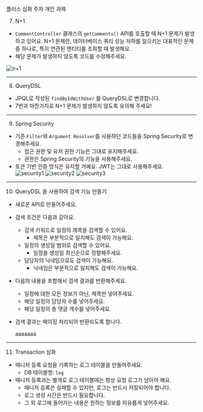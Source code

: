 플러스 심화 주차 개인 과제


7. N+1
- `CommentController` 클래스의 `getComments()` API를 호출할 때 N+1 문제가 발생하고 있어요. N+1 문제란, 데이터베이스 쿼리 성능 저하를 일으키는 대표적인 문제 중 하나로, 특히 연관된 엔티티를 조회할 때 발생해요.
- 해당 문제가 발생하지 않도록 코드를 수정해주세요.

![n+1](https://github.com/user-attachments/assets/1e6c9703-d377-493a-a244-72e1011839eb)

----

8. QueryDSL
- JPQL로 작성된 `findByIdWithUser` 를 QueryDSL로 변경합니다.
- 7번과 마찬가지로 N+1 문제가 발생하지 않도록 유의해 주세요!

----

9. Spring  Security
 - 기존 `Filter`와 `Argument Resolver`를 사용하던 코드들을 Spring Security로 변경해주세요.
    - 접근 권한 및 유저 권한 기능은 그대로 유지해주세요.
    - 권한은 Spring Security의 기능을 사용해주세요.
- 토큰 기반 인증 방식은 유지할 거예요. JWT는 그대로 사용해주세요.  
![security1](https://github.com/user-attachments/assets/a99fc7dc-bfcd-4a4f-8c01-03f7e833df1f)
![security2](https://github.com/user-attachments/assets/a89608c6-5863-4565-abb9-47095ac6eaed)
![security3](https://github.com/user-attachments/assets/cf573de7-2121-4c53-8125-f80c0d3dfa1f)

----

10. QueryDSL 을 사용하여 검색 기능 만들기
- 새로운 API로 만들어주세요.
- 검색 조건은 다음과 같아요.
    - 검색 키워드로 일정의 제목을 검색할 수 있어요.
        - 제목은 부분적으로 일치해도 검색이 가능해요.
    - 일정의 생성일 범위로 검색할 수 있어요.
        - 일정을 생성일 최신순으로 정렬해주세요.
    - 담당자의 닉네임으로도 검색이 가능해요.
        - 닉네임은 부분적으로 일치해도 검색이 가능해요.
- 다음의 내용을 포함해서 검색 결과를 반환해주세요.
    - 일정에 대한 모든 정보가 아닌, 제목만 넣어주세요.
    - 해당 일정의 담당자 수를 넣어주세요.
    - 해당 일정의 총 댓글 개수를 넣어주세요.
- 검색 결과는 페이징 처리되어 반환되도록 합니다.

   aaaaaaa

----

11. Transaction 심화
- 매니저 등록 요청을 기록하는 로그 테이블을 만들어주세요.
    - DB 테이블명: `log`
- 매니저 등록과는 별개로 로그 테이블에는 항상 요청 로그가 남아야 해요.
    - 매니저 등록은 실패할 수 있지만, 로그는 반드시 저장되어야 합니다.
    - 로그 생성 시간은 반드시 필요합니다.
    - 그 외 로그에 들어가는 내용은 원하는 정보를 자유롭게 넣어주세요.
